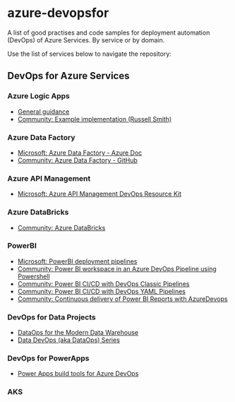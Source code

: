 # azure-devopsfor

A list of good practises and code samples for deployment automation (DevOps) of Azure Services. By service or by domain.

Use the list of services below to navigate the repository:

## DevOps for Azure Services
### Azure Logic Apps
- [General guidance](logicapps/logicapps.md)
- [Community: Example implementation (Russell Smith)](logicapps/logicapps.md)

### Azure Data Factory
- [Microsoft: Azure Data Factory - Azure Doc](https://azure.microsoft.com/mediahandler/files/resourcefiles/whitepaper-adf-on-azuredevops/Azure%20data%20Factory-Whitepaper-DevOps.pdf)
- [Community: Azure Data Factory - GitHub](https://github.com/davedoesdemos/DataDevOps/blob/master/Data_Factory/ADFDevOps.md)

### Azure API Management
- [Microsoft: Azure API Management DevOps Resource Kit](https://github.com/Azure/azure-api-management-devops-resource-kit)

### Azure DataBricks
- [Community: Azure DataBricks](https://github.com/davedoesdemos/DataDevOps/blob/master/Databricks/DatabricksDevOps.md)

### PowerBI
- [Microsoft: PowerBI deployment pipelines](https://myignite.techcommunity.microsoft.com/sessions/83502?source=sessions)
- [Community: Power BI workspace in an Azure DevOps Pipeline using Powershell](https://blogs.endjin.com/2019/05/how-to-create-a-power-bi-workspace-in-an-azure-devops-pipeline-using-powershell/)
- [Community: Power BI CI/CD with DevOps Classic Pipelines](https://adatis.co.uk/power-bi-ci-cd-with-devops-pipelines/)
- [Community: Power BI CI/CD with DevOps YAML Pipelines](https://adatis.co.uk/power-bi-ci-cd-with-devops-yaml-pipelines/)
- [Community: Continuous delivery of Power BI Reports with AzureDevops](https://medium.com/@lopatin.yegor/continuous-delivery-of-power-bi-reports-with-azuredevops-549b8658ca52)

### DevOps for Data Projects
- [DataOps for the Modern Data Warehouse](https://github.com/Azure-Samples/modern-data-warehouse-dataops)
- [Data DevOps (aka DataOps) Series](https://github.com/davedoesdemos/DemoIndex/blob/master/README.md)

### DevOps for PowerApps
- [Power Apps build tools for Azure DevOps](https://docs.microsoft.com/en-gb/powerapps/developer/common-data-service/build-tools-overview)

### AKS


